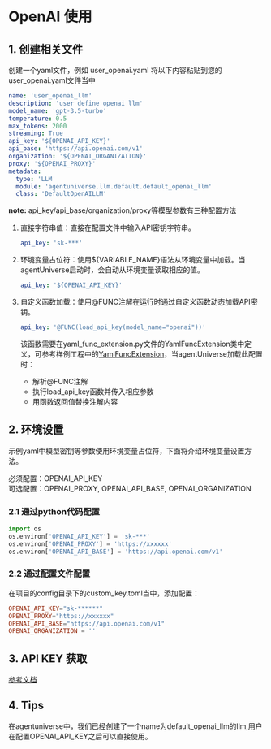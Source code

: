 # OpenAI 使用
## 1. 创建相关文件

创建一个yaml文件，例如 user_openai.yaml
将以下内容粘贴到您的user_openai.yaml文件当中
```yaml
name: 'user_openai_llm'
description: 'user define openai llm'
model_name: 'gpt-3.5-turbo'
temperature: 0.5
max_tokens: 2000
streaming: True
api_key: '${OPENAI_API_KEY}'
api_base: 'https://api.openai.com/v1'
organization: '${OPENAI_ORGANIZATION}'
proxy: '${OPENAI_PROXY}'
metadata:
  type: 'LLM'
  module: 'agentuniverse.llm.default.default_openai_llm'
  class: 'DefaultOpenAILLM'
```

**note:** api_key/api_base/organization/proxy等模型参数有三种配置方法

1. 直接字符串值：直接在配置文件中输入API密钥字符串。

    ```yaml
    api_key: 'sk-***'
    ```

2. 环境变量占位符：使用${VARIABLE_NAME}语法从环境变量中加载。当agentUniverse启动时，会自动从环境变量读取相应的值。
    ```yaml
    api_key: '${OPENAI_API_KEY}'
    ```
   
3. 自定义函数加载：使用@FUNC注解在运行时通过自定义函数动态加载API密钥。
    ```yaml
    api_key: '@FUNC(load_api_key(model_name="openai"))'
    ```
    该函数需要在yaml_func_extension.py文件的YamlFuncExtension类中定义，可参考样例工程中的[YamlFuncExtension](../../../../../../examples/sample_standard_app/config/yaml_func_extension.py)，当agentUniverse加载此配置时：
   - 解析@FUNC注解
   - 执行load_api_key函数并传入相应参数
   - 用函数返回值替换注解内容

## 2. 环境设置
示例yaml中模型密钥等参数使用环境变量占位符，下面将介绍环境变量设置方法。

必须配置：OPENAI_API_KEY    
可选配置：OPENAI_PROXY, OPENAI_API_BASE, OPENAI_ORGANIZATION
### 2.1 通过python代码配置
```python
import os
os.environ['OPENAI_API_KEY'] = 'sk-***'
os.environ['OPENAI_PROXY'] = 'https://xxxxxx'
os.environ['OPENAI_API_BASE'] = 'https://api.openai.com/v1'
```
### 2.2 通过配置文件配置
在项目的config目录下的custom_key.toml当中，添加配置：
```toml
OPENAI_API_KEY="sk-******"
OPENAI_PROXY="https://xxxxxx"
OPENAI_API_BASE="https://api.openai.com/v1"
OPENAI_ORGANIZATION = ''
```
## 3. API KEY 获取
[参考文档](https://platform.openai.com/account/api-keys)

## 4. Tips
在agentuniverse中，我们已经创建了一个name为default_openai_llm的llm,用户在配置OPENAI_API_KEY之后可以直接使用。

